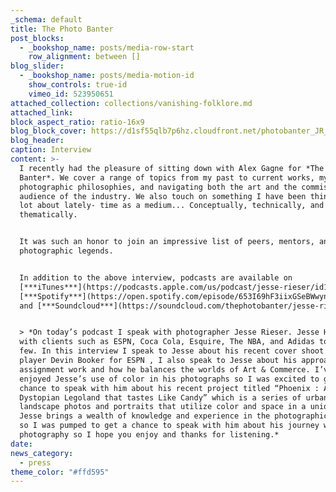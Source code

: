 ```yaml
---
_schema: default
title: The Photo Banter
post_blocks:
  - _bookshop_name: posts/media-row-start
    row_alignment: between []
blog_slider:
  - _bookshop_name: posts/media-motion-id
    show_controls: true-id
    vimeo_id: 523950651
attached_collection: collections/vanishing-folklore.md
attached_link:
block_aspect_ratio: ratio-16x9
blog_block_cover: https://d1sf55qlb7p6hz.cloudfront.net/photobanter_JR_copy.jpg
blog_header:
caption: Interview
content: >-
  I recently had the pleasure of sitting down with Alex Gagne for *The Photo
  Banter*. We cover a range of topics from my past to current works, my
  photographic philosophies, and navigating both the art and the commissioned
  audience of the industry. We also touch on something I have been thinking a
  lot about lately- time as a medium... Conceptually, technically, and
  thematically. ⁠⁠


  It was such an honor to join an impressive list of peers, mentors, and
  photographic legends.


  In addition to the above interview, podcasts are available on
  [***iTunes***](https://podcasts.apple.com/us/podcast/jesse-rieser/id1315846850?i=1000513097100),
  [***Spotify***](https://open.spotify.com/episode/653I69hF3iixGSeBWwynkn?si=-p_Uo4mDTTqFGVizqUc8-A),
  and [***Soundcloud***](https://soundcloud.com/thephotobanter/jesse-rieser).


  > *On today’s podcast I speak with photographer Jesse Rieser. Jesse Has worked
  with clients such as ESPN, Coca Cola, Esquire, The NBA, and Adidas to name a
  few. In this interview I speak to Jesse about his recent cover shoot with NBA
  player Devin Booker for ESPN , I also speak to Jesse about his approach to
  assignment work and how he balances the worlds of Art & Commerce. I’ve always
  enjoyed Jesse’s use of color in his photographs so I was excited to get a
  chance to speak with him about his recent project titled “Phoenix : A
  Dystopian Legoland that tastes Like Candy” which is a series of urban
  landscape photos and portraits that utilize color and space in a unique way.
  Jesse brings a wealth of knowledge and experience in the photographic industry
  so I was pumped to get a chance to speak with him about his journey with
  photography so I hope you enjoy and thanks for listening.*
date:
news_category:
  - press
theme_color: "#ffd595"
---
```

